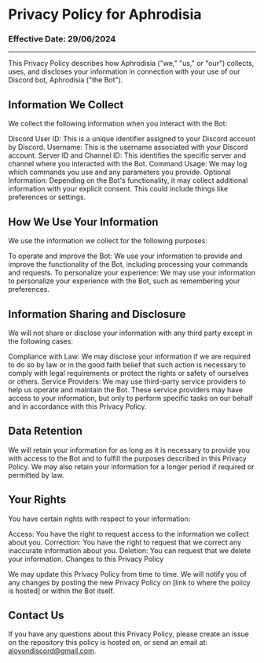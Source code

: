 # Privacy Policy for Aphrodisia
### Effective Date: 29/06/2024
---

This Privacy Policy describes how Aphrodisia ("we," "us," or "our") collects, uses, and discloses your information in connection with your use of our Discord bot, Aphrodisia ("the Bot").

## Information We Collect

We collect the following information when you interact with the Bot:

Discord User ID: This is a unique identifier assigned to your Discord account by Discord.
Username: This is the username associated with your Discord account.
Server ID and Channel ID: This identifies the specific server and channel where you interacted with the Bot.
Command Usage: We may log which commands you use and any parameters you provide.
Optional Information: Depending on the Bot's functionality, it may collect additional information with your explicit consent. This could include things like preferences or settings.

## How We Use Your Information

We use the information we collect for the following purposes:

To operate and improve the Bot: We use your information to provide and improve the functionality of the Bot, including processing your commands and requests.
To personalize your experience: We may use your information to personalize your experience with the Bot, such as remembering your preferences.

## Information Sharing and Disclosure

We will not share or disclose your information with any third party except in the following cases:

Compliance with Law: We may disclose your information if we are required to do so by law or in the good faith belief that such action is necessary to comply with legal requirements or protect the rights or safety of ourselves or others.
Service Providers: We may use third-party service providers to help us operate and maintain the Bot. These service providers may have access to your information, but only to perform specific tasks on our behalf and in accordance with this Privacy Policy.

## Data Retention

We will retain your information for as long as it is necessary to provide you with access to the Bot and to fulfill the purposes described in this Privacy Policy. We may also retain your information for a longer period if required or permitted by law.

## Your Rights

You have certain rights with respect to your information:

Access: You have the right to request access to the information we collect about you.
Correction: You have the right to request that we correct any inaccurate information about you.
Deletion: You can request that we delete your information.
Changes to this Privacy Policy

We may update this Privacy Policy from time to time. We will notify you of any changes by posting the new Privacy Policy on [link to where the policy is hosted] or within the Bot itself.

## Contact Us

If you have any questions about this Privacy Policy, please create an issue on the repository this policy is hosted on, or send an email at: aloyondiscord@gmail.com.